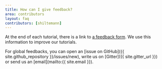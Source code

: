 ```yaml
---
title: How can I give feedback?
area: contributors
layout: faq
contributors: [shiltemann]
---
```


At the end of each tutorial, there is a link to [a feedback form](https://docs.google.com/forms/d/1BILuBp8bPv42odpZ55Kcf2rqzR-k0Czx46agVVSRgm4/edit). We use this information to improve our tutorials.

For global feedbacks, you can open an [issue on GitHub]({{ site.github_repository }}/issues/new), write us on [Gitter]({{ site.gitter_url }}) or send us an [email](mailto:{{ site.email }}).

